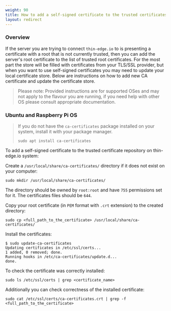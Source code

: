 ```yaml
---
weight: 90
title: How to add a self-signed certificate to the trusted certificates list
layout: redirect
---
```


### Overview

If the server you are trying to connect `thin-edge.io` to is presenting a certificate with a root that is not currently trusted, then you can add the server's root certificate to the list of trusted root certificates.
For the most part the store will be filled with certificates from your TLS/SSL provider, but when you want to use self-signed certificates you may need to update your local certificate store.
Below are instructions on how to add new CA certificate and update the certificate store.

> Please note: Provided instructions are for supported OSes and may not apply to the flavour you are running, if you need help with other OS please consult appropriate documentation.

### Ubuntu and Raspberry Pi OS

> If you do not have the `ca-certificates` package installed on your system, install it with your package manager.
>
> ```shell
> sudo apt install ca-certificates
> ```

To add a self-signed certificate to the trusted certificate repository on thin-edge.io system:

Create a `/usr/local/share/ca-certificates/` directory if it does not exist on your computer:

```shell
sudo mkdir /usr/local/share/ca-certificates/
```

The directory should be owned by `root:root` and have `755` permissions set for it. The certificates files should be `644`.

Copy your root certificate (in `PEM` format with `.crt` extension) to the created directory:

```shell
sudo cp <full_path_to_the_certificate> /usr/local/share/ca-certificates/
```

Install the certificates:

```shell
$ sudo update-ca-certificates
Updating certificates in /etc/ssl/certs...
1 added, 0 removed; done.
Running hooks in /etc/ca-certificates/update.d...
done.
```

To check the certificate was correctly installed:

```shell
sudo ls /etc/ssl/certs | grep <certificate_name>
```

Additionally you can check correctness of the installed certificate:

```shell
sudo cat /etc/ssl/certs/ca-certificates.crt | grep -f <full_path_to_the_certificate>
```
